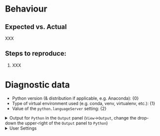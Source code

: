 <!-- Please fill in all XXX markers -->

# Behaviour

## Expected vs. Actual

XXX

## Steps to reproduce:

1. XXX

<!--
**After** creating the issue on GitHub, you can add screenshots and GIFs of what is happening. Consider tools like https://www.cockos.com/licecap/, https://github.com/phw/peek or https://www.screentogif.com/ for GIF creation.
-->

<!-- **NOTE**: Everything below except Python output panel is auto-generated; no editing required. Please do provide Python output panel. -->

# Diagnostic data

-   Python version (& distribution if applicable, e.g. Anaconda): {0}
-   Type of virtual environment used (e.g. conda, venv, virtualenv, etc.): {1}
-   Value of the `python.languageServer` setting: {2}

<details>

<summary>Output for <code>Python</code> in the <code>Output</code> panel (<code>View</code>→<code>Output</code>, change the drop-down the upper-right of the <code>Output</code> panel to <code>Python</code>)
</summary>

<p>

```
XXX
```

</p>
</details>

<details>

<summary>User Settings</summary>

<p>

```
{3}{4}
```

</p>
</details>
